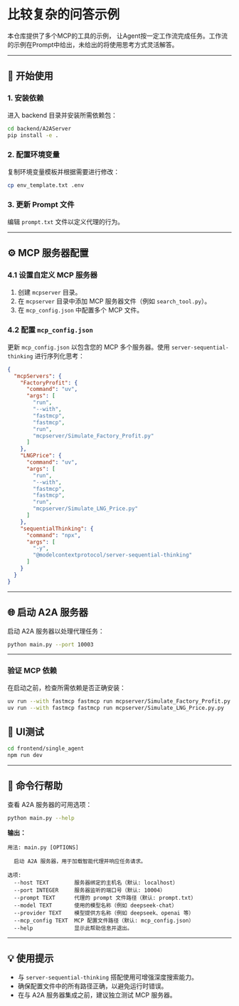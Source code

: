 # 比较复杂的问答示例

本仓库提供了多个MCP的工具的示例， 让Agent按一定工作流完成任务。工作流的示例在Prompt中给出，未给出的将使用思考方式灵活解答。

---

## 🚀 开始使用

### 1. 安装依赖
进入 backend 目录并安装所需依赖包：
```bash
cd backend/A2AServer
pip install -e .
```

### 2. 配置环境变量
复制环境变量模板并根据需要进行修改：
```bash
cp env_template.txt .env
```

### 3. 更新 Prompt 文件
编辑 `prompt.txt` 文件以定义代理的行为。

---

## ⚙️ MCP 服务器配置

### 4.1 设置自定义 MCP 服务器
1. 创建 `mcpserver` 目录。
2. 在 `mcpserver` 目录中添加 MCP 服务器文件（例如 `search_tool.py`）。
3. 在 `mcp_config.json` 中配置多个 MCP 文件。

### 4.2 配置 `mcp_config.json`
更新 `mcp_config.json` 以包含您的 MCP 多个服务器。使用 `server-sequential-thinking` 进行序列化思考：
```json
{
  "mcpServers": {
    "FactoryProfit": {
      "command": "uv",
      "args": [
        "run",
        "--with",
        "fastmcp",
        "fastmcp",
        "run",
        "mcpserver/Simulate_Factory_Profit.py"
      ]
    },
    "LNGPrice": {
      "command": "uv",
      "args": [
        "run",
        "--with",
        "fastmcp",
        "fastmcp",
        "run",
        "mcpserver/Simulate_LNG_Price.py"
      ]
    },
    "sequentialThinking": {
      "command": "npx",
      "args": [
        "-y",
        "@modelcontextprotocol/server-sequential-thinking"
      ]
    }
  }
}

```

---

## 🌐 启动 A2A 服务器
启动 A2A 服务器以处理代理任务：
```bash
python main.py --port 10003
```

---

### 验证 MCP 依赖
在启动之前，检查所需依赖是否正确安装：
```bash
uv run --with fastmcp fastmcp run mcpserver/Simulate_Factory_Profit.py
uv run --with fastmcp fastmcp run mcpserver/Simulate_LNG_Price.py.py
```

## 🧪 UI测试
```bash
cd frontend/single_agent
npm run dev
```

---
## 📖 命令行帮助
查看 A2A 服务器的可用选项：
```bash
python main.py --help
```

**输出：**
```
用法: main.py [OPTIONS]

  启动 A2A 服务器，用于加载智能代理并响应任务请求。

选项:
  --host TEXT        服务器绑定的主机名（默认: localhost）
  --port INTEGER     服务器监听的端口号（默认: 10004）
  --prompt TEXT      代理的 prompt 文件路径（默认: prompt.txt）
  --model TEXT       使用的模型名称（例如 deepseek-chat）
  --provider TEXT    模型提供方名称（例如 deepseek、openai 等）
  --mcp_config TEXT  MCP 配置文件路径（默认: mcp_config.json）
  --help             显示此帮助信息并退出。
```

---

## 💡 使用提示
- 与 `server-sequential-thinking` 搭配使用可增强深度搜索能力。
- 确保配置文件中的所有路径正确，以避免运行时错误。
- 在与 A2A 服务器集成之前，建议独立测试 MCP 服务器。